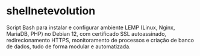# shellnetevolution
Script Bash para instalar e configurar ambiente LEMP (Linux, Nginx, MariaDB, PHP) no Debian 12, com certificado SSL autoassinado, redirecionamento HTTPS, monitoramento de processos e criação de banco de dados, tudo de forma modular e automatizada.
